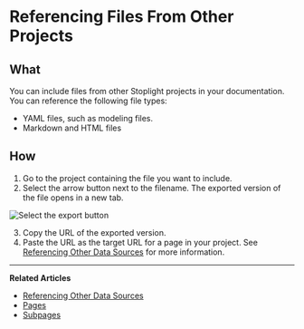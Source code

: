 # Referencing Files From Other Projects

## What

You can include files from other Stoplight projects in your documentation. You can reference the following file types:

- YAML files, such as modeling files.
- Markdown and HTML files

## How

1. Go to the project containing the file you want to include.
2. Select the arrow button next to the filename. The exported version of the file opens in a new tab.

![Select the export button](https://github.com/stoplightio/docs/blob/develop/assets/images/select-the-export-button.png?raw=true)


3. Copy the URL of the exported version.
4. Paste the URL as the target URL for a page in your project. See [Referencing Other Data Sources](/documentation/referencing-other-data-sources) for more information.

---
**Related Articles**
- [Referencing Other Data Sources](/documentation/referencing-other-data-sources)
- [Pages](/documentation/getting-started/pages)
- [Subpages](/documentation/getting-started/subpages)

